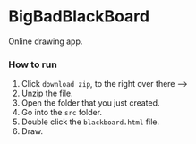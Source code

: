 # BigBadBlackBoard
Online drawing app.

### How to run
1. Click `download zip`, to the right over there -->
2. Unzip the file.
3. Open the folder that you just created.
4. Go into the `src` folder.
5. Double click the `blackboard.html` file.
6. Draw.

